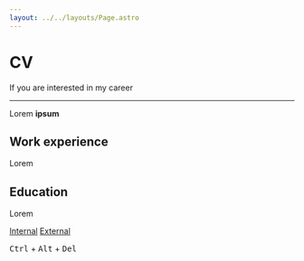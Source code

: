 ```yaml
---
layout: ../../layouts/Page.astro
---
```


<h1 style="view-transition-name: cv-title">CV</h1>

<p class="lead" style="view-transition-name: cv-subheading">If you are interested in my career</p>

<hr class="border-t-2" />

Lorem **ipsum**

## Work experience

Lorem

## Education

Lorem

[Internal](/projects)
[External](https://www.google.com)

<kbd>Ctrl</kbd> + <kbd>Alt</kbd> + <kbd>Del</kbd>
